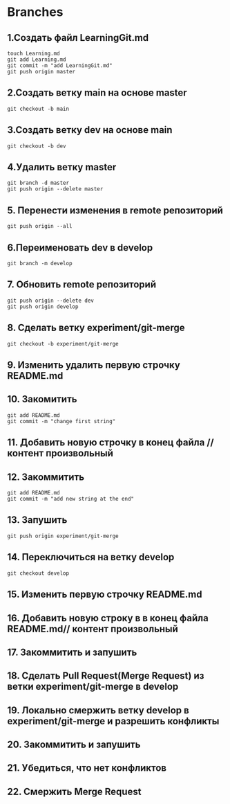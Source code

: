 # Branches

## 1.Создать файл LearningGit.md

```
touch Learning.md
git add Learning.md
git commit -m "add LearningGit.md"
git push origin master
```

## 2.Создать ветку main на основе master

```
git checkout -b main
```

## 3.Создать ветку dev на основе main

```
git checkout -b dev
```

## 4.Удалить ветку master

```
git branch -d master
git push origin --delete master
```

## 5. Перенести изменения в remote репозиторий

```
git push origin --all
```

## 6.Переименовать dev в develop

```
git branch -m develop
```

## 7. Обновить remote репозиторий

```
git push origin --delete dev
git push origin develop
```

## 8. Сделать ветку experiment/git-merge

```
git checkout -b experiment/git-merge
```

## 9. Изменить удалить первую строчку README.md

## 10. Закомитить

```
git add README.md
git commit -m "change first string"
```

## 11. Добавить новую строчку в конец файла // контент произвольный
 
## 12. Закоммитить

```
git add README.md
git commit -m "add new string at the end"
```

## 13. Запушить

```
git push origin experiment/git-merge
```

## 14. Переключиться на ветку develop

```
git checkout develop
```

## 15. Изменить первую строчку README.md

## 16. Добавить новую строку в в конец файла README.md// контент произвольный

## 17. Закоммитить и запушить

## 18. Сделать Pull Request(Merge Request) из ветки experiment/git-merge в develop

## 19. Локально смержить ветку develop в experiment/git-merge и разрешить конфликты

## 20. Закоммитить и запушить

## 21. Убедиться, что нет конфликтов

## 22. Смержить Merge Request
